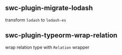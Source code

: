 ## swc-plugin-migrate-lodash
transform `lodash` to `lodash-es`
## swc-plugin-typeorm-wrap-relation
wrap relation type with `Relation` wrapper
